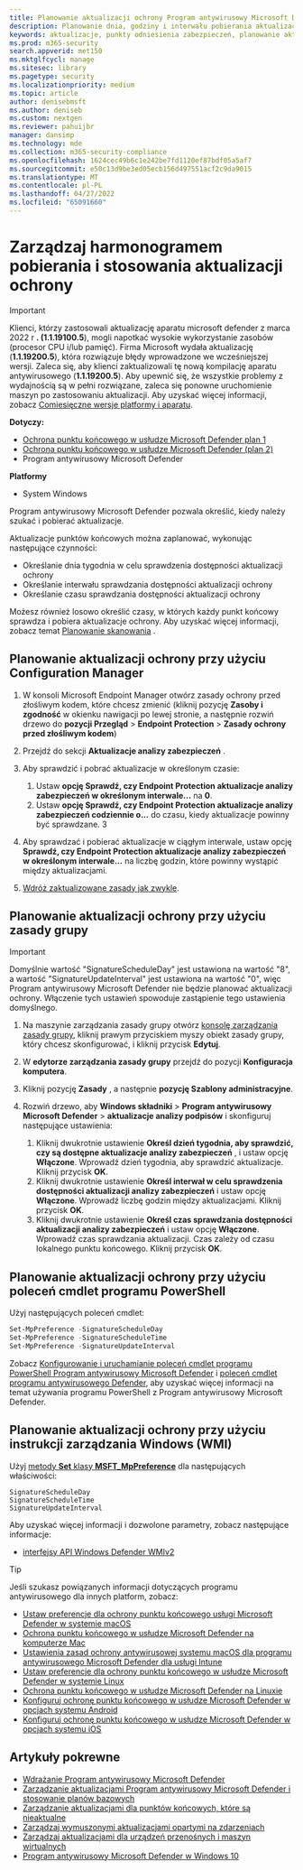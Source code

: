 ```yaml
---
title: Planowanie aktualizacji ochrony Program antywirusowy Microsoft Defender
description: Planowanie dnia, godziny i interwału pobierania aktualizacji ochrony
keywords: aktualizacje, punkty odniesienia zabezpieczeń, planowanie aktualizacji
ms.prod: m365-security
search.appverid: met150
ms.mktglfcycl: manage
ms.sitesec: library
ms.pagetype: security
ms.localizationpriority: medium
ms.topic: article
author: denisebmsft
ms.author: deniseb
ms.custom: nextgen
ms.reviewer: pahuijbr
manager: dansimp
ms.technology: mde
ms.collection: m365-security-compliance
ms.openlocfilehash: 1624cec49b6c1e242be7fd1120ef87bdf05a5af7
ms.sourcegitcommit: e50c13d9be3ed05ecb156d497551acf2c9da9015
ms.translationtype: MT
ms.contentlocale: pl-PL
ms.lasthandoff: 04/27/2022
ms.locfileid: "65091660"
---
```

# <a name="manage-the-schedule-for-when-protection-updates-should-be-downloaded-and-applied"></a>Zarządzaj harmonogramem pobierania i stosowania aktualizacji ochrony

> [!IMPORTANT]
> Klienci, którzy zastosowali aktualizację aparatu microsoft defender z marca 2022 r **. (1.1.19100.5**), mogli napotkać wysokie wykorzystanie zasobów (procesor CPU i/lub pamięć). Firma Microsoft wydała aktualizację (**1.1.19200.5**), która rozwiązuje błędy wprowadzone we wcześniejszej wersji. Zaleca się, aby klienci zaktualizowali tę nową kompilację aparatu antywirusowego (**1.1.19200.5**). Aby upewnić się, że wszystkie problemy z wydajnością są w pełni rozwiązane, zaleca się ponowne uruchomienie maszyn po zastosowaniu aktualizacji. Aby uzyskać więcej informacji, zobacz [Comiesięczne wersje platformy i aparatu](manage-updates-baselines-microsoft-defender-antivirus.md#monthly-platform-and-engine-versions).

**Dotyczy:**
- [Ochrona punktu końcowego w usłudze Microsoft Defender plan 1](https://go.microsoft.com/fwlink/p/?linkid=2154037)
- [Ochrona punktu końcowego w usłudze Microsoft Defender (plan 2)](https://go.microsoft.com/fwlink/p/?linkid=2154037) 
- Program antywirusowy Microsoft Defender

**Platformy**
- System Windows

Program antywirusowy Microsoft Defender pozwala określić, kiedy należy szukać i pobierać aktualizacje.

Aktualizacje punktów końcowych można zaplanować, wykonując następujące czynności:

- Określanie dnia tygodnia w celu sprawdzenia dostępności aktualizacji ochrony
- Określanie interwału sprawdzania dostępności aktualizacji ochrony
- Określanie czasu sprawdzania dostępności aktualizacji ochrony

Możesz również losowo określić czasy, w których każdy punkt końcowy sprawdza i pobiera aktualizacje ochrony. Aby uzyskać więcej informacji, zobacz temat [Planowanie skanowania](scheduled-catch-up-scans-microsoft-defender-antivirus.md) .

## <a name="use-configuration-manager-to-schedule-protection-updates"></a>Planowanie aktualizacji ochrony przy użyciu Configuration Manager

1. W konsoli Microsoft Endpoint Manager otwórz zasady ochrony przed złośliwym kodem, które chcesz zmienić (kliknij pozycję **Zasoby i zgodność** w okienku nawigacji po lewej stronie, a następnie rozwiń drzewo do **pozycji Przegląd** \> **Endpoint Protection** \> **Zasady ochrony przed złośliwym kodem**)

2. Przejdź do sekcji **Aktualizacje analizy zabezpieczeń** .

3. Aby sprawdzić i pobrać aktualizacje w określonym czasie:
      1. Ustaw **opcję Sprawdź, czy Endpoint Protection aktualizacje analizy zabezpieczeń w określonym interwale...** na **0**.
      2. Ustaw **opcję Sprawdź, czy Endpoint Protection aktualizacje analizy zabezpieczeń codziennie o...** do czasu, kiedy aktualizacje powinny być sprawdzane.
      3
4. Aby sprawdzać i pobierać aktualizacje w ciągłym interwale, ustaw opcję **Sprawdź, czy Endpoint Protection aktualizacje analizy zabezpieczeń w określonym interwale...** na liczbę godzin, które powinny wystąpić między aktualizacjami.

5. [Wdróż zaktualizowane zasady jak zwykle](/sccm/protect/deploy-use/endpoint-antimalware-policies#deploy-an-antimalware-policy-to-client-computers).

## <a name="use-group-policy-to-schedule-protection-updates"></a>Planowanie aktualizacji ochrony przy użyciu zasady grupy

> [!IMPORTANT]
> Domyślnie wartość "SignatureScheduleDay" jest ustawiona na wartość "8", a wartość "SignatureUpdateInterval" jest ustawiona na wartość "0", więc Program antywirusowy Microsoft Defender nie będzie planować aktualizacji ochrony.
Włączenie tych ustawień spowoduje zastąpienie tego ustawienia domyślnego.

1. Na maszynie zarządzania zasady grupy otwórz [konsolę zarządzania zasady grupy](/previous-versions/windows/it-pro/windows-server-2008-R2-and-2008/cc731212(v=ws.11)), kliknij prawym przyciskiem myszy obiekt zasady grupy, który chcesz skonfigurować, i kliknij przycisk **Edytuj**.

2. W **edytorze zarządzania zasady grupy** przejdź do pozycji **Konfiguracja komputera**.

3. Kliknij pozycję **Zasady** , a następnie **pozycję Szablony administracyjne**.

4. Rozwiń drzewo, aby **Windows składniki** \> **Program antywirusowy Microsoft Defender** \> **aktualizacje analizy podpisów** i skonfiguruj następujące ustawienia:

    1. Kliknij dwukrotnie ustawienie **Określ dzień tygodnia, aby sprawdzić, czy są dostępne aktualizacje analizy zabezpieczeń** , i ustaw opcję **Włączone**. Wprowadź dzień tygodnia, aby sprawdzić aktualizacje. Kliknij przycisk **OK**.
    2. Kliknij dwukrotnie ustawienie **Określ interwał w celu sprawdzenia dostępności aktualizacji analizy zabezpieczeń** i ustaw opcję **Włączone**. Wprowadź liczbę godzin między aktualizacjami. Kliknij przycisk **OK**.
    3. Kliknij dwukrotnie ustawienie **Określ czas sprawdzania dostępności aktualizacji analizy zabezpieczeń** i ustaw opcję **Włączone**. Wprowadź czas sprawdzania aktualizacji. Czas zależy od czasu lokalnego punktu końcowego. Kliknij przycisk **OK**.

## <a name="use-powershell-cmdlets-to-schedule-protection-updates"></a>Planowanie aktualizacji ochrony przy użyciu poleceń cmdlet programu PowerShell

Użyj następujących poleceń cmdlet:

```PowerShell
Set-MpPreference -SignatureScheduleDay
Set-MpPreference -SignatureScheduleTime
Set-MpPreference -SignatureUpdateInterval
```

Zobacz [Konfigurowanie i uruchamianie poleceń cmdlet programu PowerShell Program antywirusowy Microsoft Defender](use-powershell-cmdlets-microsoft-defender-antivirus.md) i [poleceń cmdlet programu antywirusowego Defender](/powershell/module/defender/), aby uzyskać więcej informacji na temat używania programu PowerShell z Program antywirusowy Microsoft Defender.

## <a name="use-windows-management-instruction-wmi-to-schedule-protection-updates"></a>Planowanie aktualizacji ochrony przy użyciu instrukcji zarządzania Windows (WMI)

Użyj [metody **Set** klasy **MSFT_MpPreference**](/previous-versions/windows/desktop/legacy/dn455323(v=vs.85)) dla następujących właściwości:

```WMI
SignatureScheduleDay
SignatureScheduleTime
SignatureUpdateInterval
```

Aby uzyskać więcej informacji i dozwolone parametry, zobacz następujące informacje:

- [interfejsy API Windows Defender WMIv2](/previous-versions/windows/desktop/defender/windows-defender-wmiv2-apis-portal)

> [!TIP]
> Jeśli szukasz powiązanych informacji dotyczących programu antywirusowego dla innych platform, zobacz:
> - [Ustaw preferencje dla ochrony punktu końcowego usługi Microsoft Defender w systemie macOS](mac-preferences.md)
> - [Ochrona punktu końcowego w usłudze Microsoft Defender na komputerze Mac](microsoft-defender-endpoint-mac.md)
> - [Ustawienia zasad ochrony antywirusowej systemu macOS dla programu antywirusowego Microsoft Defender dla usługi Intune](/mem/intune/protect/antivirus-microsoft-defender-settings-macos)
> - [Ustaw preferencje dla ochrony punktu końcowego w usłudze Microsoft Defender w systemie Linux](linux-preferences.md)
> - [Ochrona punktu końcowego w usłudze Microsoft Defender na Linuxie](microsoft-defender-endpoint-linux.md)
> - [Konfiguruj ochronę punktu końcowego w usłudze Microsoft Defender w opcjach systemu Android](android-configure.md)
> - [Konfiguruj ochronę punktu końcowego w usłudze Microsoft Defender w opcjach systemu iOS](ios-configure-features.md)

## <a name="related-articles"></a>Artykuły pokrewne

- [Wdrażanie Program antywirusowy Microsoft Defender](deploy-manage-report-microsoft-defender-antivirus.md)
- [Zarządzanie aktualizacjami Program antywirusowy Microsoft Defender i stosowanie planów bazowych](manage-updates-baselines-microsoft-defender-antivirus.md)
- [Zarządzanie aktualizacjami dla punktów końcowych, które są nieaktualne](manage-outdated-endpoints-microsoft-defender-antivirus.md)
- [Zarządzaj wymuszonymi aktualizacjami opartymi na zdarzeniach](manage-event-based-updates-microsoft-defender-antivirus.md)
- [Zarządzaj aktualizacjami dla urządzeń przenośnych i maszyn wirtualnych ](manage-updates-mobile-devices-vms-microsoft-defender-antivirus.md)
- [Program antywirusowy Microsoft Defender w Windows 10](microsoft-defender-antivirus-in-windows-10.md)
